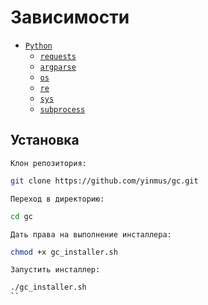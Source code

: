 
# Зависимости

- [`Python`](https://python.org)
  - [`requests`](https://pypi.org/project/requests/)
  - [`argparse`](https://docs.python.org/3/library/argparse.html)
  - [`os`](https://docs.python.org/3/library/os.html)
  - [`re`](https://docs.python.org/3/library/re.html)
  - [`sys`](https://docs.python.org/3/library/sys.html)
  - [`subprocess`](https://docs.python.org/3/library/subprocess.html)

## Установка

`Клон репозитория:`
```bash
git clone https://github.com/yinmus/gc.git
```

`Переход в директорию:`

```bash
cd gc
```

`Дать права на выполнение инсталлера:`

```bash
chmod +x gc_installer.sh
```

`Запустить инсталлер:`

```bash
./gc_installer.sh
``





